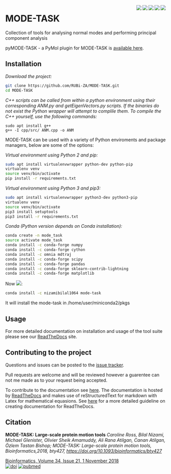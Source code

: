 <img src="https://img.shields.io/badge/python-2.7%2C%203.6-blue.svg" align="right"><img src="https://api.travis-ci.org/RUBi-ZA/MODE-TASK.svg?branch=master" align="right"><img src="https://readthedocs.org/projects/pymode-task/badge/?version=latest" align="right"> <img src='https://anaconda.org/nizamibilal1064/mode-task/badges/version.svg' align="right"> <img src='https://anaconda.org/nizamibilal1064/mode-task/badges/downloads.svg' align="right">

# MODE-TASK

Collection of tools for analysing normal modes and performing principal component analysis

pyMODE-TASK - a PyMol plugin for MODE-TASK is [available here](https://github.com/RUBi-ZA/pyMODE-TASK).

## Installation

*Download the project:*
```bash
git clone https://github.com/RUBi-ZA/MODE-TASK.git
cd MODE-TASK
```

*C++ scripts can be called from within a python environment using their corresponding ANM.py and getEigenVectors.py scripts. If the binaries do not exist the Python wrapper will attempt to complile them. To compile the C++ yourself, use the following commands:*
```
sudo apt install g++
g++ -I cpp/src/ ANM.cpp -o ANM

```

MODE-TASK can be used with a variety of Python enviroments and package managers, below are some of the options:

*Virtual environment using Python 2 and pip:*
```bash
sudo apt install virtualenvwrapper python-dev python-pip
virtualenv venv
source venv/bin/activate
pip install -r requirements.txt
```
*Virtual environment using Python 3 and pip3:*
```bash
sudo apt install virtualenvwrapper python3-dev python3-pip
virtualenv venv
source venv/bin/activate
pip3 install setuptools
pip3 install -r requirements.txt
```
*Conda (Python version depends on Conda installation):*
```bash
conda create -n mode_task
source activate mode_task
conda install -c conda-forge numpy
conda install -c conda-forge cython
conda install -c omnia mdtraj
conda install -c conda-forge scipy
conda install -c conda-forge pandas
conda install -c conda-forge sklearn-contrib-lightning
conda install -c conda-forge matplotlib
```
Now <img src='https://anaconda.org/nizamibilal1064/mode-task/badges/installer/conda.svg'>:

```bash
conda install -c nizamibilal1064 mode-task
```
It will install the mode-task in /home/user/miniconda2/pkgs

## Usage

For more detailed documentation on installation and usage of the tool suite please see our [ReadTheDocs](http://mode-task.readthedocs.io/en/latest/index.html) site.

## Contributing to the project

Questions and issues can be posted to the [issue tracker](https://github.com/RUBi-ZA/MODE-TASK/issues).

Pull requests are welcome and will be reviewed however a guarentee can not me made as to your request being accepted.

To contribute to the documentation see [here](https://github.com/RUBi-ZA/MODE-TASK/tree/master/docs). The documentation is hosted by [ReadTheDocs](https://readthedocs.org/) and makes use of reStructuredText for markdown with Latex for mathematical equasions. See [here](https://docs.readthedocs.io/en/latest/getting_started.html) for a more detailed guideline on creating documentation for ReadTheDocs.

## Citation

**MODE-TASK: Large-scale protein motion tools**
*Caroline Ross, Bilal Nizami, Michael Glenister, Olivier Sheik Amamuddy, Ali Rana Atilgan, Canan Atilgan, Özlem Tastan Bishop; MODE-TASK: Large-scale protein motion tools, Bioinformatics,2018, bty427, https://doi.org/10.1093/bioinformatics/bty427*

[Bioinformatics, Volume 34, Issue 21, 1 November 2018](https://academic.oup.com/bioinformatics/article/34/21/3759/5021681) <br/>
[![doi](http://img.shields.io/badge/doi-10.1093%2Fbioinformatics%2Fbty427-blue.svg?style=flat)](https://academic.oup.com/bioinformatics/article/34/21/3759/5021681) 
[![pubmed](http://img.shields.io/badge/pubmed-29850770-blue.svg?style=flat)](https://www.ncbi.nlm.nih.gov/pubmed/29850770)
